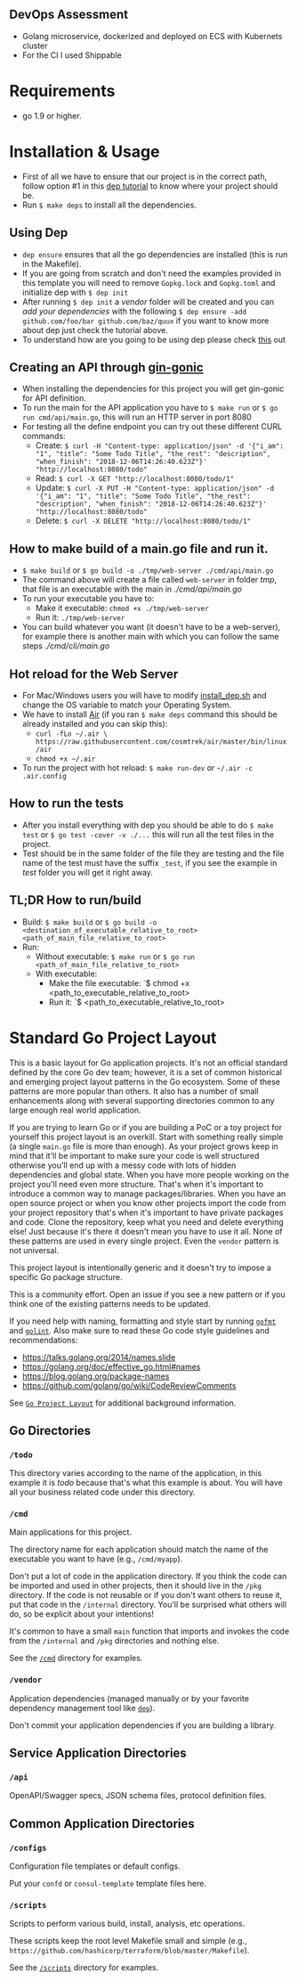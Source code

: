 ## DevOps Assessment
* Golang microservice, dockerized and deployed on ECS with Kubernets cluster
* For the CI I used Shippable

# Requirements
* go 1.9 or higher.

# Installation & Usage

* First of all we have to ensure that our project is in the correct path, follow option #1 in this [dep tutorial](https://golang.github.io/dep/docs/new-project.html) to know where your project should be.
* Run `$ make deps` to install all the dependencies.

## Using Dep

* `dep ensure` ensures that all the go dependencies are installed (this is run in the Makefile).
* If you are going from scratch and don't need the examples provided in this template you will need to remove `Gopkg.lock` and `Gopkg.toml` and initialize dep with `$ dep init`
* After running `$ dep init` a _vendor_ folder will be created and you can _add your dependencies_ with the following `$ dep ensure -add github.com/foo/bar github.com/baz/quux` if you want to know more about dep just check the tutorial above.
* To understand how are you going to be using dep please check [this](https://golang.github.io/dep/docs/daily-dep.html#using-dep-ensure) out

## Creating an API through [gin-gonic](https://github.com/gin-gonic/gin)

* When installing the dependencies for this project you will get gin-gonic for API definition.
* To run the main for the API application you have to `$ make run` or `$ go run cmd/api/main.go`, this will run an HTTP server in port 8080
* For testing all the define endpoint you can try out these different CURL commands:
    * Create: `$ curl -H "Content-type: application/json" -d '{"i_am": "1", "title": "Some Todo Title", "the_rest": "description", "when_finish": "2018-12-06T14:26:40.623Z"}' "http://localhost:8080/todo"`
    * Read: `$ curl -X GET "http://localhost:8080/todo/1"`
    * Update: `$ curl -X PUT -H "Content-type: application/json" -d '{"i_am": "1", "title": "Some Todo Title", "the_rest": "description", "when_finish": "2018-12-06T14:26:40.623Z"}' "http://localhost:8080/todo"`
    * Delete: `$ curl -X DELETE "http://localhost:8080/todo/1"`

## How to make build of a main.go file and run it.
* `$ make build` or `$ go build -o ./tmp/web-server ./cmd/api/main.go`
* The command above will create a file called `web-server` in folder _tmp_, that file is an executable with the main in _./cmd/api/main.go_
* To run your executable you have to:
    * Make it executable: `chmod +x ./tmp/web-server`
    * Run it: `./tmp/web-server`
* You can build whatever you want (it doesn't have to be a web-server), for example there is another main with which you can follow the same steps _./cmd/cli/main.go_

## Hot reload for the Web Server
* For Mac/Windows users you will have to modify [install_dep.sh](./scripts/install_dep.sh) and change the OS variable to match your Operating System.
* We have to install [Air](https://github.com/cosmtrek/air) (if you ran `$ make deps` command this should be already installed and you can skip this):
    * `curl -fLo ~/.air \
           https://raw.githubusercontent.com/cosmtrek/air/master/bin/linux/air`
    * `chmod +x ~/.air`
* To run the project with hot reload: `$ make run-dev` or `~/.air -c .air.config`

## How to run the tests
* After you install everything with dep you should be able to do `$ make test` or `$ go test -cover -v ./...` this will run all the test files in the project.
* Test should be in the same folder of the file they are testing and the file name of the test must have the suffix `_test`, if you see the example in _test_ folder you will get it right away.

## TL;DR How to run/build
* Build:  `$ make build` or `$ go build -o <destination_of_executable_relative_to_root> <path_of_main_file_relative_to_root>`
* Run:
    * Without executable: `$ make run` or `$ go run <path_of_main_file_relative_to_root>`
    * With executable:
        * Make the file executable: `$ chmod +x <path_to_executable_relative_to_root>
        * Run it: `$ <path_to_executable_relative_to_root>

# Standard Go Project Layout

This is a basic layout for Go application projects. It's not an official standard defined by the core Go dev team; however, it is a set of common historical and emerging project layout patterns in the Go ecosystem. Some of these patterns are more popular than others. It also has a number of small enhancements along with several supporting directories common to any large enough real world application.

If you are trying to learn Go or if you are building a PoC or a toy project for yourself this project layout is an overkill. Start with something really simple (a single `main.go` file is more than enough). As your project grows keep in mind that it'll be important to make sure your code is well structured otherwise you'll end up with a messy code with lots of hidden dependencies and global state. When you have more people working on the project you'll need even more structure. That's when it's important to introduce a common way to manage packages/libraries. When you have an open source project or when you know other projects import the code from your project repository that's when it's important to have private packages and code. Clone the repository, keep what you need and delete everything else! Just because it's there it doesn't mean you have to use it all. None of these patterns are used in every single project. Even the `vendor` pattern is not universal.

This project layout is intentionally generic and it doesn't try to impose a specific Go package structure.

This is a community effort. Open an issue if you see a new pattern or if you think one of the existing patterns needs to be updated.

If you need help with naming, formatting and style start by running [`gofmt`](https://golang.org/cmd/gofmt/) and [`golint`](https://github.com/golang/lint). Also make sure to read these Go code style guidelines and recommendations:
* https://talks.golang.org/2014/names.slide
* https://golang.org/doc/effective_go.html#names
* https://blog.golang.org/package-names
* https://github.com/golang/go/wiki/CodeReviewComments

See [`Go Project Layout`](https://medium.com/golang-learn/go-project-layout-e5213cdcfaa2) for additional background information.

## Go Directories

### `/todo`

This directory varies according to the name of the application, in this example it is _todo_ because that's what this example is about. You will have all
your business related code under this directory.

### `/cmd`

Main applications for this project.

The directory name for each application should match the name of the executable you want to have (e.g., `/cmd/myapp`).

Don't put a lot of code in the application directory. If you think the code can be imported and used in other projects, then it should live in the `/pkg` directory. If the code is not reusable or if you don't want others to reuse it, put that code in the `/internal` directory. You'll be surprised what others will do, so be explicit about your intentions!

It's common to have a small `main` function that imports and invokes the code from the `/internal` and `/pkg` directories and nothing else.

See the [`/cmd`](cmd/README.md) directory for examples.

### `/vendor`

Application dependencies (managed manually or by your favorite dependency management tool like [`dep`](https://github.com/golang/dep)).

Don't commit your application dependencies if you are building a library.

## Service Application Directories

### `/api`

OpenAPI/Swagger specs, JSON schema files, protocol definition files.

## Common Application Directories

### `/configs`

Configuration file templates or default configs.

Put your `confd` or `consul-template` template files here.

### `/scripts`

Scripts to perform various build, install, analysis, etc operations.

These scripts keep the root level Makefile small and simple (e.g., `https://github.com/hashicorp/terraform/blob/master/Makefile`).

See the [`/scripts`](scripts/README.md) directory for examples.

